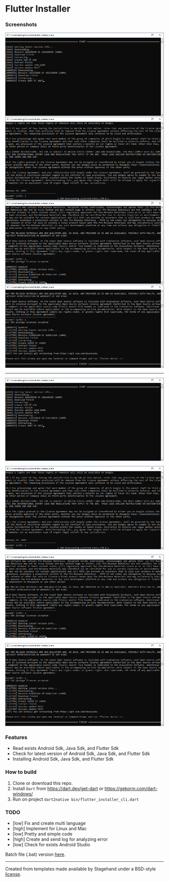 # Flutter Installer

### Screenshots

<img src="screenshots/screenshot-0.png" width="512">
<img src="screenshots/screenshot-1.png" width="512">
<img src="screenshots/screenshot-2.png" width="512">
<img src="screenshots/screenshot-3.png" width="512">

***

![screenshots](screenshots/screenshot-0.png)

![screenshots](screenshots/screenshot-1.png)

![screenshots](screenshots/screenshot-2.png)

![screenshots](screenshots/screenshot-3.png)

### Features

- Read exists Android Sdk, Java Sdk, and Flutter Sdk
- Check for latest version of Android Sdk, Java Sdk, and Flutter Sdk
- Installing Android Sdk, Java Sdk, and Flutter Sdk

### How to build

1. Clone or download this repo.
2. Install `Dart` from https://dart.dev/get-dart or https://gekorm.com/dart-windows/
3. Run on project `dart2native bin/flutter_installer_cli.dart`

### TODO

- [low] Fix and create multi language
- [high] Implement for Linux and Mac
- [low] Pretty and simple code
- [high] Create and send log for analyzing error
- [low] Check for exists Android Studio

Batch file (.bat) version [here](https://github.com/daffaalam/flutter-installer).

***

Created from templates made available by Stagehand under a BSD-style
[license](https://github.com/dart-lang/stagehand/blob/master/LICENSE).
